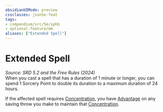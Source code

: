 ```yaml
---
obsidianUIMode: preview
cssclasses: json5e-feat
tags:
- compendium/src/5e/xphb
- optional-feature/mm
aliases: ["Extended Spell"]
---
```

# Extended Spell
*Source: SRD 5.2 and the Free Rules (2024)*  
When you cast a spell that has a duration of 1 minute or longer, you can spend 1 Sorcery Point to double its duration to a maximum duration of 24 hours.

If the affected spell requires [Concentration](conditions.md#Concentration), you have [Advantage](advantage-xphb.md) on any saving throw you make to maintain that [Concentration](conditions.md#Concentration).